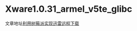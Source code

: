 # Xware1.0.31_armel_v5te_glibc

文章地址[利用树莓派实现迅雷远程下载]( https://www.dominic-lian.space/2016-06/post-201)
